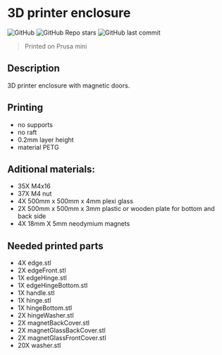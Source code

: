 # 3D printer enclosure
![GitHub](https://img.shields.io/github/license/Fabricio872/3D-printer-enclosure)
![GitHub Repo stars](https://img.shields.io/github/stars/Fabricio872/3D-printer-enclosure?style=social)
![GitHub last commit](https://img.shields.io/github/last-commit/Fabricio872/3D-printer-enclosure)
 > Printed on Prusa mini
## Description
3D printer enclosure with magnetic doors.

## Printing
 - no supports
 - no raft
 - 0.2mm layer height
 - material PETG

## Aditional materials:
 - 35X M4x16
 - 37X M4 nut
 - 4X 500mm x 500mm x 4mm plexi glass
 - 2X 500mm x 500mm x 3mm plastic or wooden plate for bottom and back side
 - 4X 18mm X 5mm neodymium magnets

## Needed printed parts
 - 4X edge.stl
 - 2X edgeFront.stl
 - 1X edgeHinge.stl
 - 1X edgeHingeBottom.stl
 - 1X handle.stl
 - 1X hinge.stl
 - 1X hingeBottom.stl
 - 2X hingeWasher.stl
 - 2X magnetBackCover.stl
 - 2X magnetGlassBackCover.stl
 - 2X magnetGlassFrontCover.stl
 - 20X washer.stl
